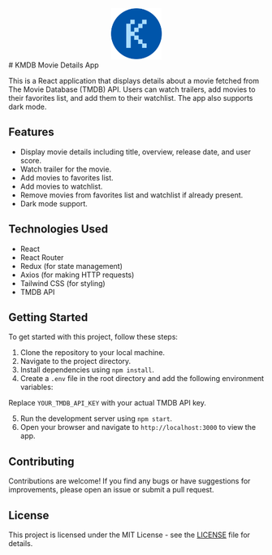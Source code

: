 <div align="center">
  <img alt="Logo" src="https://raw.githubusercontent.com/kanhaiya8608/v4-main/main/src/images/logo.png" width="100" />
</div>
# KMDB Movie Details App

This is a React application that displays details about a movie fetched from The Movie Database (TMDB) API. Users can watch trailers, add movies to their favorites list, and add them to their watchlist. The app also supports dark mode.

## Features

- Display movie details including title, overview, release date, and user score.
- Watch trailer for the movie.
- Add movies to favorites list.
- Add movies to watchlist.
- Remove movies from favorites list and watchlist if already present.
- Dark mode support.

## Technologies Used

- React
- React Router
- Redux (for state management)
- Axios (for making HTTP requests)
- Tailwind CSS (for styling)
- TMDB API

## Getting Started

To get started with this project, follow these steps:

1. Clone the repository to your local machine.
2. Navigate to the project directory.
3. Install dependencies using `npm install`.
4. Create a `.env` file in the root directory and add the following environment variables:


Replace `YOUR_TMDB_API_KEY` with your actual TMDB API key.

5. Run the development server using `npm start`.
6. Open your browser and navigate to `http://localhost:3000` to view the app.

## Contributing

Contributions are welcome! If you find any bugs or have suggestions for improvements, please open an issue or submit a pull request.

## License

This project is licensed under the MIT License - see the [LICENSE](LICENSE) file for details.
